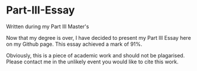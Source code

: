 # Part-III-Essay
Written during my Part III Master's

Now that my degree is over, I have decided to present my Part III Essay here on my Github page. This essay achieved a mark of 91%.

Obviously, this is a piece of academic work and should not be plagarised. Please contact me in the unlikely event you would like to cite this work.
